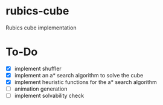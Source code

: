 # rubics-cube
 Rubics cube implementation


# To-Do
- [x] implement shuffler
- [x] implement an a* search algorithm to solve the cube
- [x] implement heuristic functions for the a* search algorithm
- [ ] animation generation
- [ ] implement solvability check
